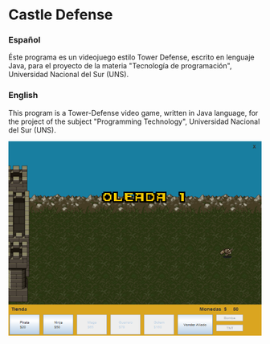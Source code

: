 # Castle Defense


### Español
 Éste programa es un videojuego estilo Tower Defense, escrito en lenguaje Java, para el proyecto de la materia "Tecnología de programación", Universidad Nacional del Sur (UNS).
 

 ### English
 This program is a Tower-Defense video game, written in Java language, for the project of the subject "Programming Technology", Universidad Nacional del Sur (UNS).

![alt text](https://github.com/rodrikraus/Castle-Defense/blob/master/readmeImages/screenshot.png)
